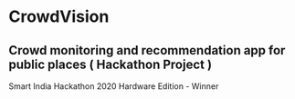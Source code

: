 # CrowdVision

## Crowd monitoring and recommendation app for public places ( Hackathon Project )

Smart India Hackathon 2020 Hardware Edition - Winner
